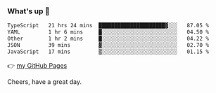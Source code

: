 ### What's up 👋

<!--START_SECTION:waka-->

```txt
TypeScript   21 hrs 24 mins  █████████████████████▓░░░   87.05 %
YAML         1 hr 6 mins     █░░░░░░░░░░░░░░░░░░░░░░░░   04.50 %
Other        1 hr 2 mins     █░░░░░░░░░░░░░░░░░░░░░░░░   04.22 %
JSON         39 mins         ▓░░░░░░░░░░░░░░░░░░░░░░░░   02.70 %
JavaScript   17 mins         ▒░░░░░░░░░░░░░░░░░░░░░░░░   01.15 %
```

<!--END_SECTION:waka-->

👉 [my GitHub Pages](https://ykzhukian.github.io)

Cheers, have a great day.

